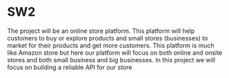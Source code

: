 # SW2
The project will be an online store platform. This platform will help customers to buy or explore products and small stores (businesses) to market for their products and get more customers. This platform is much like Amazon store but here our platform will focus on both online and onsite stores and both small business and big businesses. In this project we will focus on building a reliable API for our store
